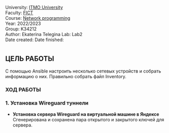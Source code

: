 University: [ITMO University](https://itmo.ru/ru/)  
Faculty: [FICT](https://fict.itmo.ru)  
Course: [Network programming](https://github.com/itmo-ict-faculty/network-programming)  
Year: 2022/2023  
Group: K34212  
Author: Ekaterina Telegina 
Lab: Lab2  
Date created: 
Date finished: 
# 
## ЦЕЛЬ РАБОТЫ
С помощью Ansible настроить несколько сетевых устройств и собрать информацию о них. Правильно собрать файл Inventory.
### ХОД РАБОТЫ
### 1. Установка Wireguard туннели
- **Установка сервера Wireguard на виртуальной машине в Яндексе**
Сгенерирована и сохранена пара открытого и закрытого ключей для сервера.



